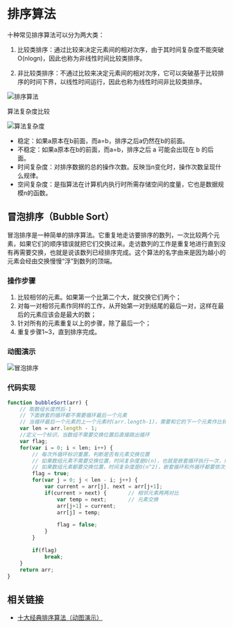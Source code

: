 # 排序算法

十种常见排序算法可以分为两大类：

1. 比较类排序：通过比较来决定元素间的相对次序，由于其时间复杂度不能突破O(nlogn)，因此也称为非线性时间比较类排序。

2. 非比较类排序：不通过比较来决定元素间的相对次序，它可以突破基于比较排序的时间下界，以线性时间运行，因此也称为线性时间非比较类排序。

![排序算法](/assets/img/sort/classify.png "排序算法")

算法复杂度比较

<!--
 | 排序方法 | 时间复杂度（平均） | 时间复杂度（最坏） | 时间复杂度（最好） | 空间复杂度 | 稳定性 |
 | :------: | :----------------: | :----------------: | :----------------: | :--------: | :----: |
 | 插入排序 |       O(n^2)       |       O(n^2)       |        O(n)        |    O(1)    |  稳定  |
-->

![算法复杂度](/assets/img/sort/algorithmic-complexity.png "算法复杂度")

* 稳定：如果a原本在b前面，而a=b，排序之后a仍然在b的前面。
* 不稳定：如果a原本在b的前面，而a=b，排序之后 a 可能会出现在 b 的后面。
* 时间复杂度：对排序数据的总的操作次数。反映当n变化时，操作次数呈现什么规律。
* 空间复杂度：是指算法在计算机内执行时所需存储空间的度量，它也是数据规模n的函数。

## 冒泡排序（Bubble Sort）

冒泡排序是一种简单的排序算法。它重复地走访要排序的数列，一次比较两个元素，如果它们的顺序错误就把它们交换过来。走访数列的工作是重复地进行直到没有再需要交换，也就是说该数列已经排序完成。这个算法的名字由来是因为越小的元素会经由交换慢慢“浮”到数列的顶端。

### 操作步骤

1. 比较相邻的元素。如果第一个比第二个大，就交换它们两个；
2. 对每一对相邻元素作同样的工作，从开始第一对到结尾的最后一对，这样在最后的元素应该会是最大的数；
3. 针对所有的元素重复以上的步骤，除了最后一个；
4. 重复步骤1~3，直到排序完成。

### 动图演示

![冒泡排序](/assets/img/sort/bubble-sort.gif "冒泡排序")

### 代码实现

```js
function bubbleSort(arr) {
    // 取数组长度然后-1
    // 下面嵌套的循环都不需要循环最后一个元素
    // 当循环最后一个元素的上一个元素时(arr.length-1)，需要和它的下一个元素作比较，这就已经知道最后一个元素是否需要交换位置
    var len = arr.length - 1;
    //定义一个标识，当数组不需要交换位置后直接跳出循环
    var flag;
    for(var i = 0; i < len; i++) {
        // 每次外循环标识重置，判断是否有元素交换位置
        // 如果数组元素不需要交换位置，时间复杂度是O(n)，也就是嵌套循环执行一次，然后外循环跳出
        // 如果数组元素都要交换位置，时间复杂度是O(n^2)，嵌套循环和外循环都要依次执行
        flag = true;
        for(var j = 0; j < len - i; j++) {
            var current = arr[j], next = arr[j+1];
            if(current > next) {       // 相邻元素两两对比
                var temp = next;       // 元素交换
                arr[j+1] = current;
                arr[j] = temp;

                flag = false;
            }
        }

        if(flag)
            break;
    }
    return arr;
}
```

## 相关链接

* [十大经典排序算法（动图演示）](https://www.cnblogs.com/onepixel/articles/7674659.html '十大经典排序算法（动图演示）')
